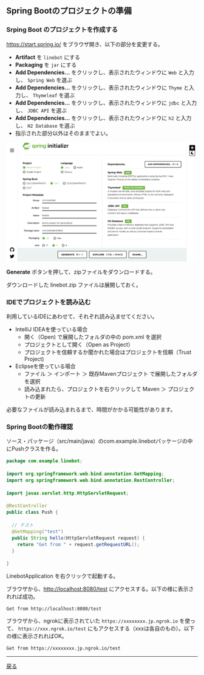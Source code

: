 ## Spring Bootのプロジェクトの準備

### Srping Boot のプロジェクトを作成する 

https://start.spring.io/ をブラウザ開き、以下の部分を変更する。

- **Artifact** を `linebot` にする
- **Packaging** を `jar` にする
- **Add Dependencies...** をクリックし、表示されたウィンドウに `Web` と入力し、 `Spring Web` を選ぶ
- **Add Dependencies...** をクリックし、表示されたウィンドウに `Thyme` と入力し、 `Thymeleaf` を選ぶ
- **Add Dependencies...** をクリックし、表示されたウィンドウに `jdbc` と入力し、 `JDBC API` を選ぶ
- **Add Dependencies...** をクリックし、表示されたウィンドウに `h2` と入力し、 `H2 Database` を選ぶ
- 指示された部分以外はそのままでよい。

![画面例](init01.png)

**Generate** ボタンを押して、zipファイルをダウンロードする。

ダウンロードした linebot.zip ファイルは展開しておく。

<div style="page-break-before:always"></div>

### IDEでプロジェクトを読み込む

利用しているIDEにあわせて、それぞれ読み込ませてください。

- IntelliJ IDEAを使っている場合
  - 開く（Open) で展開したフォルダの中の pom.xml を選択
  - プロジェクトとして開く（Open as Project）
  - プロジェクトを信頼するか聞かれた場合はプロジェクトを信頼（Trust Project)
- Eclipseを使っている場合
  - ファイル ＞ インポート ＞ 既存Mavenプロジェクト で展開したフォルダを選択
  - 読み込まれたら、プロジェクトを右クリックして Maven ＞ プロジェクトの更新

必要なファイルが読み込まれるまで、時間がかかる可能性があります。

<div style="page-break-before:always"></div>

### Spring Bootの動作確認

ソース・パッケージ（src/main/java）のcom.example.linebotパッケージの中にPushクラスを作る。

```java
package com.example.linebot;

import org.springframework.web.bind.annotation.GetMapping;
import org.springframework.web.bind.annotation.RestController;

import javax.servlet.http.HttpServletRequest;

@RestController
public class Push {

  // テスト
  @GetMapping("test")
  public String hello(HttpServletRequest request) {
    return "Get from " + request.getRequestURL();
  }

}
```

LinebotApplication を右クリックで起動する。

ブラウザから、[http://localhost:8080/test](http://localhost:8080/test) にアクセスする。以下の様に表示されれば成功。

```
Get from http://localhost:8080/test
```

ブラウザから、ngrokに表示されていた `https://xxxxxxxx.jp.ngrok.io` を使って、 `https://xxx.ngrok.io/test` にもアクセスする（xxxは各自のもの）。以下の様に表示されればOK。 

```
Get from https://xxxxxxxx.jp.ngrok.io/test
```

-----

[戻る](../../README.md)
